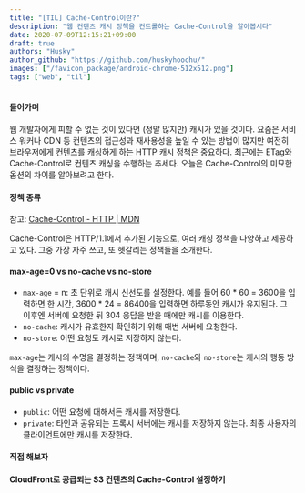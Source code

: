 ```yaml
---
title: "[TIL] Cache-Control이란?"
description: "웹 컨텐츠 캐시 정책을 컨트롤하는 Cache-Control을 알아봅시다"
date: 2020-07-09T12:15:21+09:00
draft: true
authors: "Husky"
author_github: "https://github.com/huskyhoochu/"
images: ["/favicon_package/android-chrome-512x512.png"]
tags: ["web", "til"]
---
```


#### 들어가며

웹 개발자에게 피할 수 없는 것이 있다면 (정말 많지만) 캐시가 있을 것이다. 요즘은 서비스 워커나 CDN 등 컨텐츠의 접근성과 재사용성을 높일 수 있는 방법이 많지만 여전히 브라우저에게 컨텐츠를 캐싱하게 하는 HTTP 캐시 정책은 중요하다. 최근에는 ETag와 Cache-Control로 컨텐츠 캐싱을 수행하는 추세다. 오늘은 Cache-Control의 미묘한 옵션의 차이를 알아보려고 한다.

#### 정책 종류

참고: [Cache-Control - HTTP | MDN](https://developer.mozilla.org/ko/docs/Web/HTTP/Headers/Cache-Control)

Cache-Control은 HTTP/1.1에서 추가된 기능으로, 여러 캐싱 정책을 다양하고 제공하고 있다. 그중 가장 자주 쓰고, 또 헷갈리는 정책들을 소개한다.


#### max-age=0 vs no-cache vs no-store

- `max-age` = n: 초 단위로 캐시 신선도를 설정한다. 예를 들어 60 * 60 = 3600을 입력하면 한 시간, 3600 * 24 = 86400을 입력하면 하루동안 캐시가 유지된다. 그 이후엔 서버에 요청한 뒤 304 응답을 받을 때에만 캐시를 이용한다.
- `no-cache`: 캐시가 유효한지 확인하기 위해 매번 서버에 요청한다.
- `no-store`: 어떤 요청도 캐시로 저장하지 않는다.

`max-age`는 캐시의 수명을 결정하는 정책이며, `no-cache`와 `no-store`는 캐시의 행동 방식을 결정하는 정책이다. 



#### public vs private

- `public`: 어떤 요청에 대해서든 캐시를 저장한다.
- `private`: 타인과 공유되는 프록시 서버에는 캐시를 저장하지 않는다. 최종 사용자의 클라이언트에만 캐시를 저장한다.





#### 직접 해보자




#### CloudFront로 공급되는 S3 컨텐츠의 Cache-Control 설정하기

